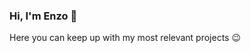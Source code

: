 ### Hi, I'm Enzo 👋

Here you can keep up with my most relevant projects 😉

<!--
* 🌱 I’m currently learning machine learning applications 
* 🔭 I’m currently working on python projects





**EnzoRg/EnzoRg** is a ✨ _special_ ✨ repository because its `README.md` (this file) appears on your GitHub profile.

Here are some ideas to get you started:

- 🔭 I’m currently working on ...
- 🌱 I’m currently learning ...
- 👯 I’m looking to collaborate on ...
- 🤔 I’m looking for help with ...
- 💬 Ask me about ...
- 📫 How to reach me: ...
- 😄 Pronouns: ...
- ⚡ Fun fact: ...
-->

